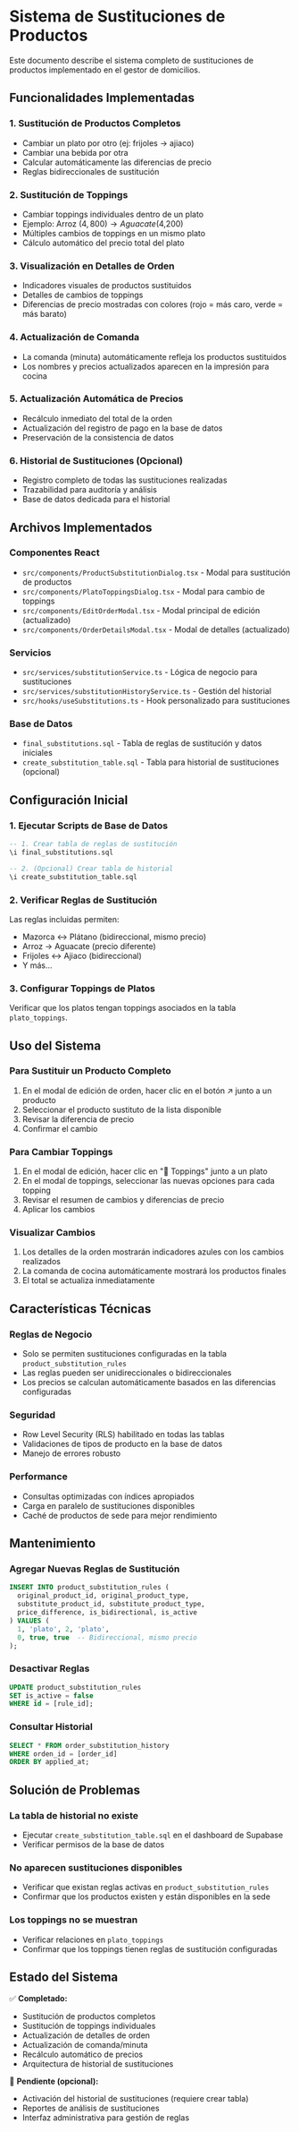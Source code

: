 # Sistema de Sustituciones de Productos

Este documento describe el sistema completo de sustituciones de productos implementado en el gestor de domicilios.

## Funcionalidades Implementadas

### 1. Sustitución de Productos Completos
- Cambiar un plato por otro (ej: frijoles → ajiaco)
- Cambiar una bebida por otra
- Calcular automáticamente las diferencias de precio
- Reglas bidireccionales de sustitución

### 2. Sustitución de Toppings
- Cambiar toppings individuales dentro de un plato
- Ejemplo: Arroz ($4,800) → Aguacate ($4,200)
- Múltiples cambios de toppings en un mismo plato
- Cálculo automático del precio total del plato

### 3. Visualización en Detalles de Orden
- Indicadores visuales de productos sustituidos
- Detalles de cambios de toppings
- Diferencias de precio mostradas con colores (rojo = más caro, verde = más barato)

### 4. Actualización de Comanda
- La comanda (minuta) automáticamente refleja los productos sustituidos
- Los nombres y precios actualizados aparecen en la impresión para cocina

### 5. Actualización Automática de Precios
- Recálculo inmediato del total de la orden
- Actualización del registro de pago en la base de datos
- Preservación de la consistencia de datos

### 6. Historial de Sustituciones (Opcional)
- Registro completo de todas las sustituciones realizadas
- Trazabilidad para auditoría y análisis
- Base de datos dedicada para el historial

## Archivos Implementados

### Componentes React
- `src/components/ProductSubstitutionDialog.tsx` - Modal para sustitución de productos
- `src/components/PlatoToppingsDialog.tsx` - Modal para cambio de toppings
- `src/components/EditOrderModal.tsx` - Modal principal de edición (actualizado)
- `src/components/OrderDetailsModal.tsx` - Modal de detalles (actualizado)

### Servicios
- `src/services/substitutionService.ts` - Lógica de negocio para sustituciones
- `src/services/substitutionHistoryService.ts` - Gestión del historial
- `src/hooks/useSubstitutions.ts` - Hook personalizado para sustituciones

### Base de Datos
- `final_substitutions.sql` - Tabla de reglas de sustitución y datos iniciales
- `create_substitution_table.sql` - Tabla para historial de sustituciones (opcional)

## Configuración Inicial

### 1. Ejecutar Scripts de Base de Datos

```sql
-- 1. Crear tabla de reglas de sustitución
\i final_substitutions.sql

-- 2. (Opcional) Crear tabla de historial
\i create_substitution_table.sql
```

### 2. Verificar Reglas de Sustitución
Las reglas incluidas permiten:
- Mazorca ↔ Plátano (bidireccional, mismo precio)
- Arroz → Aguacate (precio diferente)
- Frijoles ↔ Ajiaco (bidireccional)
- Y más...

### 3. Configurar Toppings de Platos
Verificar que los platos tengan toppings asociados en la tabla `plato_toppings`.

## Uso del Sistema

### Para Sustituir un Producto Completo
1. En el modal de edición de orden, hacer clic en el botón ↗️ junto a un producto
2. Seleccionar el producto sustituto de la lista disponible
3. Revisar la diferencia de precio
4. Confirmar el cambio

### Para Cambiar Toppings
1. En el modal de edición, hacer clic en "🧀 Toppings" junto a un plato
2. En el modal de toppings, seleccionar las nuevas opciones para cada topping
3. Revisar el resumen de cambios y diferencias de precio
4. Aplicar los cambios

### Visualizar Cambios
1. Los detalles de la orden mostrarán indicadores azules con los cambios realizados
2. La comanda de cocina automáticamente mostrará los productos finales
3. El total se actualiza inmediatamente

## Características Técnicas

### Reglas de Negocio
- Solo se permiten sustituciones configuradas en la tabla `product_substitution_rules`
- Las reglas pueden ser unidireccionales o bidireccionales
- Los precios se calculan automáticamente basados en las diferencias configuradas

### Seguridad
- Row Level Security (RLS) habilitado en todas las tablas
- Validaciones de tipos de producto en la base de datos
- Manejo de errores robusto

### Performance
- Consultas optimizadas con índices apropiados
- Carga en paralelo de sustituciones disponibles
- Caché de productos de sede para mejor rendimiento

## Mantenimiento

### Agregar Nuevas Reglas de Sustitución
```sql
INSERT INTO product_substitution_rules (
  original_product_id, original_product_type,
  substitute_product_id, substitute_product_type,
  price_difference, is_bidirectional, is_active
) VALUES (
  1, 'plato', 2, 'plato',
  0, true, true  -- Bidireccional, mismo precio
);
```

### Desactivar Reglas
```sql
UPDATE product_substitution_rules
SET is_active = false
WHERE id = [rule_id];
```

### Consultar Historial
```sql
SELECT * FROM order_substitution_history
WHERE orden_id = [order_id]
ORDER BY applied_at;
```

## Solución de Problemas

### La tabla de historial no existe
- Ejecutar `create_substitution_table.sql` en el dashboard de Supabase
- Verificar permisos de la base de datos

### No aparecen sustituciones disponibles
- Verificar que existan reglas activas en `product_substitution_rules`
- Confirmar que los productos existen y están disponibles en la sede

### Los toppings no se muestran
- Verificar relaciones en `plato_toppings`
- Confirmar que los toppings tienen reglas de sustitución configuradas

## Estado del Sistema

✅ **Completado:**
- Sustitución de productos completos
- Sustitución de toppings individuales
- Actualización de detalles de orden
- Actualización de comanda/minuta
- Recálculo automático de precios
- Arquitectura de historial de sustituciones

🔄 **Pendiente (opcional):**
- Activación del historial de sustituciones (requiere crear tabla)
- Reportes de análisis de sustituciones
- Interfaz administrativa para gestión de reglas